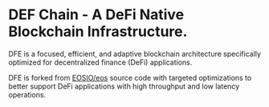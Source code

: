 # DEF Chain - A DeFi Native Blockchain Infrastructure.

DFE is a focused, efficient, and adaptive blockchain architecture specifically optimized for 
decentralized finance (DeFi) applications. 

DFE is forked from [EOSIO/eos](https://github.com/EOSIO/eos) source code with targeted optimizations to better support DeFi applications 
with high throughput and low latency operations.
